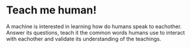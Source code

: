 # Teach me human!

A machine is interested in learning how do humans speak to eachother. Answer its questions, teach it the common words humans use to interact with eachother and validate its understanding of the teachings.
